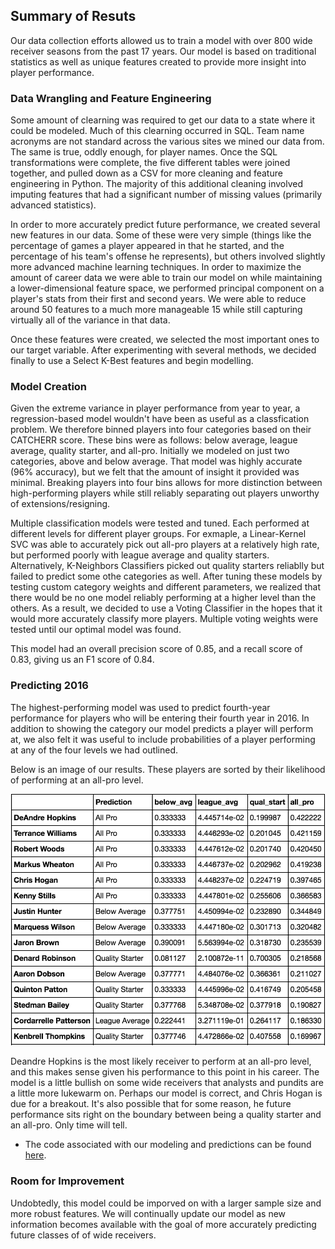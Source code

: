 ## Summary of Resuts

Our data collection efforts allowed us to train a model with over 800 wide receiver seasons from the past 17 years. Our model is based on traditional statistics as well as unique features created to provide more insight into player performance.

### Data Wrangling and Feature Engineering

Some amount of clearning was required to get our data to a state where it could be modeled. Much of this clearning occurred in SQL. Team name acronyms are not standard across the various sites we mined our data from. The same is true, oddly enough, for player names. Once the SQL transformations were complete, the five different tables were joined together, and pulled down as a CSV for more cleaning and feature engineering in Python. The majority of this additional cleaning involved imputing features that had a significant number of missing values (primarily advanced statistics). 

In order to more accurately predict future performance, we created several new features in our data. Some of these were very simple (things like the percentage of games a player appeared in that he started, and the percentage of his team's offense he represents), but others involved slightly more advanced machine learning techniques. In order to maximize the amount of career data we were able to train our model on while maintaining a lower-dimensional feature space, we performed principal component on a player's stats from their first and second years. We were able to reduce around 50 features to a much more manageable 15 while still capturing virtually all of the variance in that data. 

Once these features were created, we selected the most important ones to our target variable. After experimenting with several methods, we decided finally to use a Select K-Best features and begin modelling. 

### Model Creation

Given the extreme variance in player performance from year to year, a regression-based model wouldn't have been as useful as a classfication problem. We therefore binned players into four categories based on their CATCHERR score. These bins were as follows: below average, league average, quality starter, and all-pro. Initially we modeled on just two categories, above and below average. That model was highly accurate (96% accuracy), but we felt that the amount of insight it provided was minimal. Breaking players into four bins allows for more distinction between high-performing players while still reliably separating out players unworthy of extensions/resigning. 

Multiple classification models were tested and tuned. Each performed at different levels for different player groups. For exmaple, a Linear-Kernel SVC was able to accurately pick out all-pro players at a relatively high rate, but performed poorly with league average and quality starters. Alternatively, K-Neighbors Classifiers picked out quality starters reliablly but failed to predict some othe categories as well. After tuning these models by testing custom category weights and different parameters, we realized that there would be no one model reliably performing at a higher level than the others. As a result, we decided to use a Voting Classifier in the hopes that it would more accurately classify more players. Multiple voting weights were tested until our optimal model was found. 

This model had an overall precision score of 0.85, and a recall score of 0.83, giving us an F1 score of 0.84. 

### Predicting 2016 

The highest-performing model was used to predict fourth-year performance for players who will be entering their fourth year in 2016. In addition to showing the category our model predicts a player will perform at, we also felt it was useful to include probabilities of a player performing at any of the four levels we had outlined. 

Below is an image of our results. These players are sorted by their likelihood of performing at an all-pro level. 

![2016 Projections](https://raw.githubusercontent.com/cl65610/GABBERT/master/visualization/top_15_rooks.png "2016 WR Projections")

Deandre Hopkins is the most likely receiver to perform at an all-pro level, and this makes sense given his performance to this point in his career. The model is a little bullish on some wide receivers that analysts and pundits are a little more lukewarm on. Perhaps our model is correct, and Chris Hogan is due for a breakout. It's also possible that for some reason, he future performance sits right on the boundary between being a quality starter and an all-pro. Only time will tell. 

* The code associated with our modeling and predictions can be found [here](https://github.com/oneilltp18/GABBERT/blob/master/wide_receivers/csv_update_model_build.ipynb).

### Room for Improvement

Undobtedly, this model could be imporved on with a larger sample size and more robust features. We will continually update our model as new information becomes available with the goal of more accurately predicting future classes of of wide receivers.
